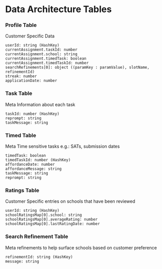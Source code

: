 # Data Architecture Tables

### Profile Table
Customer Specific Data

```
userId: string (HashKey)
currentAssignment.taskId: number
currentAssignment.school: string
currentAssignment.timedTask: boolean
currentAssignment.timedTaskId: number
searchRefinements[0]: object ((paramKey : paramValue), slotName, refinementId)
streak: number
applicationDate: number
```

### Task Table
Meta Information about each task

```
taskId: number (HashKey)
reprompt: string
taskMessage: string
```

### Timed Table
Meta Time sensitive tasks e.g.: SATs, submission dates

```
timedTask: boolean
timedTaskId: number (HashKey)
affordanceDate: number
affordanceMessage: string
taskMessage: string
reprompt: string
```

### Ratings Table
Customer Specific entries on schools that have been reviewed

```
userId: string (HashKey)
schoolRatingsMap[0].school: string
schoolRatingsMap[0].averageRating: number
schoolRatingsMap[0].lastRatingDate: number
```

### Search Refinement Table
Meta refinements to help surface schools based on customer preference

```
refinementId: string (HashKey)
message: string
```

